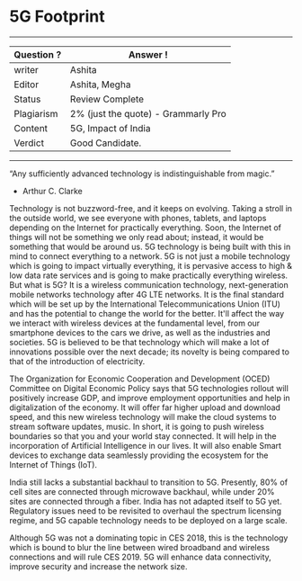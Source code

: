 # 5G Footprint

---
Question ? | Answer ! |
--- | --- |
writer | Ashita
Editor | Ashita, Megha
Status | Review Complete
Plagiarism |  2% (just the quote) - Grammarly Pro
Content | 5G, Impact of India
Verdict | Good Candidate.
---

“Any sufficiently advanced technology is indistinguishable from magic.” 
- Arthur C. Clarke

Technology is not buzzword-free, and it keeps on evolving. Taking a stroll in the outside world, we see everyone with phones, tablets, and laptops depending on the Internet for practically everything. Soon, the Internet of things will not be something we only read about; instead, it would be something that would be around us. 5G technology is being built with this in mind to connect everything to a network. 5G is not just a mobile technology which is going to impact virtually everything, it is pervasive access to high & low data rate services and is going to make practically everything wireless. But what is 5G? It is a wireless communication technology, next-generation mobile networks technology after 4G LTE networks. It is the final standard which will be set up by the International Telecommunications Union (ITU) and has the potential to change the world for the better. It'll affect the way we interact with wireless devices at the fundamental level, from our smartphone devices to the cars we drive, as well as the industries and societies. 5G is believed to be that technology which will make a lot of innovations possible over the next decade; its novelty is being compared to that of the introduction of electricity.

The Organization for Economic Cooperation and Development (OCED) Committee on Digital Economic Policy says that 5G technologies rollout will positively increase GDP, and improve employment opportunities and help in digitalization of the economy. It will offer far higher upload and download speed, and this new wireless technology will make the cloud systems to stream software updates, music. In short, it is going to push wireless boundaries so that you and your world stay connected.  It will help in the incorporation of Artificial Intelligence in our lives. It will also enable Smart devices to exchange data seamlessly providing the ecosystem for the Internet of Things (IoT).

India still lacks a substantial backhaul to transition to 5G. Presently, 80% of cell sites are connected through microwave backhaul, while under 20% sites are connected through a fiber. India has not adapted itself to 5G yet. Regulatory issues need to be revisited to overhaul the spectrum licensing regime, and 5G capable technology needs to be deployed on a large scale.

Although 5G was not a dominating topic in CES 2018, this is the technology which is bound to blur the line between wired broadband and wireless connections and will rule CES 2019. 5G will enhance data connectivity, improve security and increase the network size.

